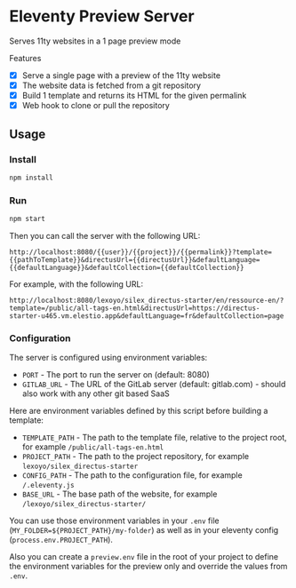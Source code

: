 # Eleventy Preview Server

Serves 11ty websites in a 1 page preview mode

Features

* [x] Serve a single page with a preview of the 11ty website
* [x] The website data is fetched from a git repository
* [x] Build 1 template and returns its HTML for the given permalink
* [x] Web hook to clone or pull the repository

## Usage

### Install

```bash
npm install
```

### Run

```bash
npm start
```

Then you can call the server with the following URL:

```
http://localhost:8080/{{user}}/{{project}}/{{permalink}}?template={{pathToTemplate}}&directusUrl={{directusUrl}}&defaultLanguage={{defaultLanguage}}&defaultCollection={{defaultCollection}}
```

For example, with the following URL:

```
http://localhost:8080/lexoyo/silex_directus-starter/en/ressource-en/?template=/public/all-tags-en.html&directusUrl=https://directus-starter-u465.vm.elestio.app&defaultLanguage=fr&defaultCollection=page
```

### Configuration

The server is configured using environment variables:

* `PORT` - The port to run the server on (default: 8080)
* `GITLAB_URL` - The URL of the GitLab server (default: gitlab.com) - should also work with any other git based SaaS

Here are environment variables defined by this script before building a template:

* `TEMPLATE_PATH` - The path to the template file, relative to the project root, for example `/public/all-tags-en.html`
* `PROJECT_PATH` - The path to the project repository, for example `lexoyo/silex_directus-starter`
* `CONFIG_PATH` - The path to the configuration file, for example `/.eleventy.js`
* `BASE_URL` - The base path of the website, for example `/lexoyo/silex_directus-starter/`

You can use those environment variables in your `.env` file (`MY_FOLDER=${PROJECT_PATH}/my-folder`) as well as in your eleventy config (`process.env.PROJECT_PATH`).

Also you can create a `preview.env` file in the root of your project to define the environment variables for the preview only and override the values from `.env`.